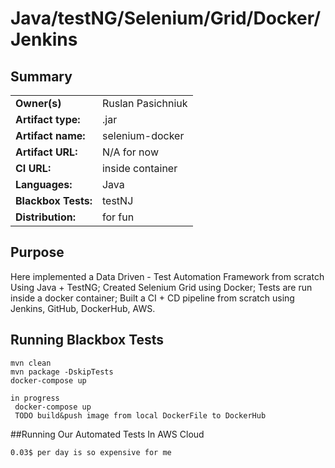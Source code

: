# Java/testNG/Selenium/Grid/Docker/Jenkins

## Summary

|                          |                                                                                           |
|--------------------------|-------------------------------------------------------------------------------------------|
|**Owner(s)**              | Ruslan Pasichniuk                                                                                          |
|**Artifact type:**        | .jar                                                                                |
|**Artifact name:**        | selenium-docker                                                                      |
|**Artifact URL:**         | N/A for now                                                                               |
|**CI URL:**               | inside container                                                                                |
|**Languages:**            | Java                                                                                      |
|**Blackbox Tests:**       | testNJ                                                                                  |
|**Distribution:**         | for fun                                                                                |

## Purpose

Here implemented a Data Driven - Test Automation Framework from scratch Using Java + TestNG;
Created Selenium Grid using Docker;
Tests are run inside a docker container;
Built a CI + CD pipeline from scratch using Jenkins, GitHub, DockerHub, AWS.

## Running Blackbox Tests

```
mvn clean 
mvn package -DskipTests
docker-compose up

in progress
 docker-compose up
 TODO build&push image from local DockerFile to DockerHub
```

##Running Our Automated Tests In AWS Cloud

```
0.03$ per day is so expensive for me 
```